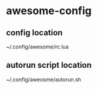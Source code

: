 # awesome-config

## config location
~/.config/awesome/rc.lua

## autorun script location
~/.config/aweosme/autorun.sh
